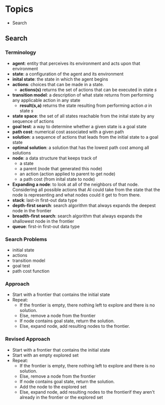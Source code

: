 # Topics

- Search

## Search

### Terminology

- __agent__: entity that perceives its environment and acts upon that environment
- __state__: a configuration of the agent and its environment
- __inital state__: the state in which the agent begins
- __actions__: choices that can be made in a state. 
    - __actions(s)__ returns the set of actions that can be executed in state _s_
- __transition model__: a description of what state returns from performing any applicable action in any state
    - __result(s,a)__ returns the state resulting from performing action _a_ in state _s_
- __state space__: the set of all states reachable from the inital state by any sequence of actions
- __goal test__: a way to determine whether a given state is a goal state
- __path cost__: numerical cost associated with a given path
- __solution__: a sequence of actions that leads from the initial state to a goal state
- __optimal solution__: a solution that has the lowest path cost among all solutions
- __node__: a data structure that keeps track of
    - a state
    - a parent (node that generated this node)
    - an action (action applied to parent to get node)
    - a path cost (from inital state to node)
- __Expanding a node__: to look at all of the neighbors of that node. Considering all possible actions that AI could take from the state that the node is representing and what nodes could it get to from there.
- __stack__: last-in first-out data type
- __depth-first search__: search algorithm that always expands the deepest node in the frontier
- __breadth-first search__: search algorithm that always expands the shallowest node in the frontier
- __queue__: first-in first-out data type

### Search Problems

- initial state
- actions
- transition model
- goal test
- path cost function

### Approach

- Start with a frontier that contains the initial state
- Repeat:
    - If the frontier is empty, there nothing left to explore and there is no solution.
    - Else, remove a node from the frontier
    - If node contains goal state, return the solution.
    - Else, expand node, add resulting nodes to the frontier.

### Revised Approach

- Start with a frontier that contains the initial state
- Start with an empty explored set
- Repeat:
    - If the frontier is empty, there nothing left to explore and there is no solution.
    - Else, remove a node from the frontier
    - If node contains goal state, return the solution.
    - Add the node to the explored set
    - Else, expand node, add resulting nodes to the frontierif they aren't already in the frontier or the explored set